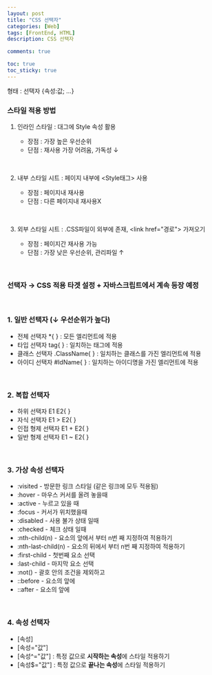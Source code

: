 ```yaml
---
layout: post
title: "CSS 선택자"
categories: [Web]
tags: [FrontEnd, HTML]
description: CSS 선택자

comments: true

toc: true
toc_sticky: true
---
```


형태 : 선택자 {속성:값; ...}

### 스타일 적용 방법

1.  인라인 스타일 : 대그에 Style 속성 활용

    - 장점 : 가장 높은 우선순위
    - 단점 : 재사용 가장 어려움, 가독성 ↓

<br>

2.  내부 스타일 시트 : 페이지 내부에 \<Style태그\> 사용

    - 장점 : 페이지내 재사용
    - 단점 : 다른 페이지내 재사용X

<br>

3.  외부 스타일 시트 : .CSS파일이 외부에 존재, \<link href="경로"\> 가져오기

    - 장점 : 페이지간 재사용 가능
    - 단점 : 가장 낮은 우선순위, 관리파일 ↑

<br>

### 선택자 → CSS 적용 타겟 설정 + 자바스크립트에서 계속 등장 예정

<br>

### 1. 일반 선택자 (↓ 우선순위가 높다)

- 전체 선택자 \*{ } : 모든 엘리먼트에 적용
- 타입 선택자 tag{ } : 일치하는 태그에 적용
- 클래스 선택자 .ClassName{ } : 일치하는 클래스를 가진 엘리먼트에 적용
- 아이디 선택자 #IdName{ } : 일치하는 아이디명을 가진 엘리먼트에 적용

<br>

### 2. 복합 선택자

- 하위 선택자 E1 E2{ }
- 자식 선택자 E1 > E2{ }
- 인접 형제 선택자 E1 + E2{ }
- 일반 형제 선택자 E1 ~ E2{ }

<br>

### 3. 가상 속성 선택자

- :visited - 방문한 링크 스타일 (같은 링크에 모두 적용됨)
- :hover - 마우스 커서를 올려 놓을때
- :active - 누르고 있을 때
- :focus - 커서가 위치했을때
- :disabled - 사용 불가 상태 일때
- :checked - 체크 상태 일때
- :nth-child(n) - 요소의 앞에서 부터 n번 째 지정하여 적용하기
- :nth-last-child(n) - 요소의 뒤에서 부터 n번 째 지정하여 적용하기
- :first-child - 첫번째 요소 선택
- :last-child - 마지막 요소 선택
- :not() - 괄호 안의 조건을 제외하고
- ::before - 요소의 앞에
- ::after - 요소의 앞에

<br>

### 4. 속성 선택자

- [속성]
- [속성="값"]
- [속성^="값"] : 특정 값으로 <b>시작하는 속성</b>에 스타일 적용하기
- [속성$="값"] : 특정 값으로 <b>끝나는 속성</b>에 스타일 적용하기
